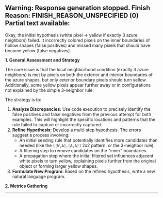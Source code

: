 Warning: Response generation stopped. Finish Reason: FINISH_REASON_UNSPECIFIED (0)
Partial text available:
---
Okay, the initial hypothesis (white pixel -> yellow if exactly 3 azure neighbors) failed. It incorrectly colored pixels on the inner boundaries of hollow shapes (false positives) and missed many pixels that should have become yellow (false negatives).

**1. General Assessment and Strategy**

The core issue is that the local neighborhood condition (exactly 3 azure neighbors) is met by pixels on both the exterior and interior boundaries of the azure shapes, but only exterior boundary pixels should turn yellow. Additionally, some yellow pixels appear further away or in configurations not explained by the simple 3-neighbor rule.

The strategy is to:
1.  **Analyze Discrepancies:** Use code execution to precisely identify the false positives and false negatives from the previous attempt for both examples. This will highlight the specific locations and patterns that the rule failed to capture or incorrectly captured.
2.  **Refine Hypothesis:** Develop a multi-step hypothesis. The errors suggest a process involving:
    *   An initial seeding rule that potentially identifies more candidates than needed (like the `[[W,A],[A,A]]` 2x2 pattern, or the 3-neighbor rule).
    *   A filtering step to remove candidates on the "inner" boundaries.
    *   A propagation step where the initial filtered set influences adjacent white pixels to turn yellow, explaining pixels further from the original object or forming larger yellow shapes.
3.  **Formulate New Program:** Based on the refined hypothesis, write a new natural language program.

**2. Metrics Gathering**

---
